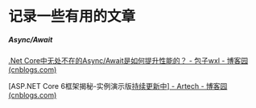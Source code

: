 # 记录一些有用的文章

##### Async/Await

[.Net Core中无处不在的Async/Await是如何提升性能的？ - 包子wxl - 博客园 (cnblogs.com)](https://www.cnblogs.com/wei325/p/15957951.html)



[ASP.NET Core 6框架揭秘-实例演示版[持续更新中\] - Artech - 博客园 (cnblogs.com)](https://www.cnblogs.com/artech/p/inside-asp-net-core-6.html)
